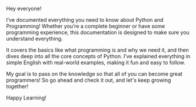 Hey everyone!

I’ve documented everything you need to know about Python and Programming! Whether you’re a complete beginner or have some programming experience, this documentation is designed to make sure you understand everything.

It covers the basics like what programming is and why we need it, and then dives deep into all the core concepts of Python. I’ve explained everything in simple English with real-world examples, making it fun and easy to follow.

My goal is to pass on the knowledge so that all of you can become great programmers! So go ahead and check it out, and let's keep growing together!

Happy Learning!


